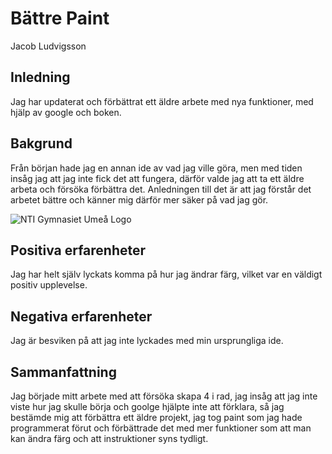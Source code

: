 # Bättre Paint

Jacob Ludvigsson

## Inledning

Jag har updaterat och förbättrat ett äldre arbete med nya funktioner, med hjälp av google och boken.

## Bakgrund

Från början hade jag en annan ide av vad jag ville göra, men med tiden insåg jag att jag inte fick det att fungera, därför valde jag att ta ett äldre arbeta och försöka förbättra det.
Anledningen till det är att jag förstår det arbetet bättre och känner mig därför mer säker på vad jag gör.

![NTI Gymnasiet Umeå Logo](https://raw.githubusercontent.com/jensnti/Webbprojekt/master/mallar/nti_logo_white_umea.svg)

## Positiva erfarenheter

Jag har helt själv lyckats komma på hur jag ändrar färg, vilket var en väldigt positiv upplevelse.


## Negativa erfarenheter

Jag är besviken på att jag inte lyckades med min ursprungliga ide.

## Sammanfattning

Jag började mitt arbete med att försöka skapa 4 i rad, jag insåg att jag inte viste hur jag skulle börja och goolge hjälpte inte att förklara, så jag bestämde mig att förbättra ett äldre projekt, jag tog paint som jag hade programmerat förut och förbättrade det med mer funktioner som att man kan ändra färg och att instruktioner syns tydligt.